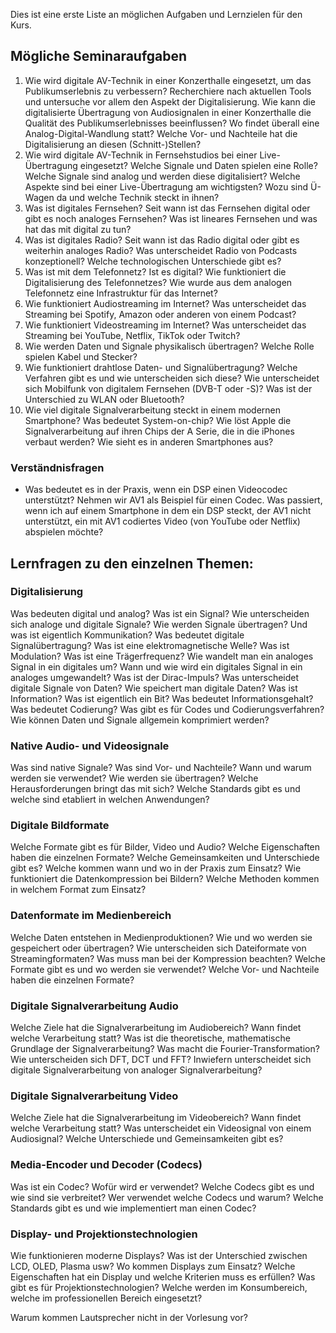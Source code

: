 Dies ist eine erste Liste an möglichen Aufgaben und Lernzielen für den Kurs.

## Mögliche Seminaraufgaben
1. Wie wird digitale AV-Technik in einer Konzerthalle eingesetzt, um das Publikumserlebnis zu verbessern? Recherchiere nach aktuellen Tools und untersuche vor allem den Aspekt der Digitalisierung. Wie kann die digitalisierte Übertragung von Audiosignalen in einer Konzerthalle die Qualität des Publikumserlebnisses beeinflussen? Wo findet überall eine Analog-Digital-Wandlung statt? Welche Vor- und Nachteile hat die Digitalisierung an diesen (Schnitt-)Stellen?
2. Wie wird digitale AV-Technik in Fernsehstudios bei einer Live-Übertragung eingesetzt? Welche Signale und Daten spielen eine Rolle? Welche Signale sind analog und werden diese digitalisiert? Welche Aspekte sind bei einer Live-Übertragung am wichtigsten? Wozu sind Ü-Wagen da und welche Technik steckt in ihnen?
3. Was ist digitales Fernsehen? Seit wann ist das Fernsehen digital oder gibt es noch analoges Fernsehen? Was ist lineares Fernsehen und was hat das mit digital zu tun? 
4. Was ist digitales Radio? Seit wann ist das Radio digital oder gibt es weiterhin analoges Radio? Was unterscheidet Radio von Podcasts konzeptionell? Welche technologischen Unterschiede gibt es?
5. Was ist mit dem Telefonnetz? Ist es digital? Wie funktioniert die Digitalisierung des Telefonnetzes? Wie wurde aus dem analogen Telefonnetz eine Infrastruktur für das Internet?
6. Wie funktioniert Audiostreaming im Internet? Was unterscheidet das Streaming bei Spotify, Amazon oder anderen von einem Podcast?  
7. Wie funktioniert Videostreaming im Internet? Was unterscheidet das Streaming bei YouTube, Netflix, TikTok oder Twitch?
8. Wie werden Daten und Signale physikalisch übertragen? Welche Rolle spielen Kabel und Stecker?
9. Wie funktioniert drahtlose Daten- und Signalübertragung? Welche Verfahren gibt es und wie unterscheiden sich diese? Wie unterscheidet sich Mobilfunk von digitalem Fernsehen (DVB-T oder -S)? Was ist der Unterschied zu WLAN oder Bluetooth?
10. Wie viel digitale Signalverarbeitung steckt in einem modernen Smartphone? Was bedeutet System-on-chip? Wie löst Apple die Signalverarbeitung auf ihren Chips der A Serie, die in die iPhones verbaut werden? Wie sieht es in anderen Smartphones aus?

### Verständnisfragen
- Was bedeutet es in der Praxis, wenn ein DSP einen Videocodec unterstützt? Nehmen wir AV1 als Beispiel für einen Codec. Was passiert, wenn ich auf einem Smartphone in dem ein DSP steckt, der AV1 nicht unterstützt, ein mit AV1 codiertes Video (von YouTube oder Netflix) abspielen möchte?


## Lernfragen zu den einzelnen Themen:
### Digitalisierung
Was bedeuten digital und analog? Was ist ein Signal? Wie unterscheiden sich analoge und digitale Signale?
Wie werden Signale übertragen? Und was ist eigentlich Kommunikation? Was bedeutet digitale Signalübertragung? Was ist eine elektromagnetische Welle? Was ist Modulation? Was ist eine Trägerfrequenz?
Wie wandelt man ein analoges Signal in ein digitales um?
Wann und wie wird ein digitales Signal in ein analoges umgewandelt? Was ist der Dirac-Impuls? 
Was unterscheidet digitale Signale von Daten? Wie speichert man digitale Daten? Was ist Information? Was ist eigentlich ein Bit? Was bedeutet Informationsgehalt?
Was bedeutet Codierung? Was gibt es für Codes und Codierungsverfahren? Wie können Daten und Signale allgemein komprimiert werden?

### Native Audio- und Videosignale
Was sind native Signale? Was sind Vor- und Nachteile? Wann und warum werden sie verwendet?
Wie werden sie übertragen? Welche Herausforderungen bringt das mit sich? Welche Standards gibt es und welche sind etabliert in welchen Anwendungen?

### Digitale Bildformate
Welche Formate gibt es für Bilder, Video und Audio? Welche Eigenschaften haben die einzelnen Formate? Welche Gemeinsamkeiten und Unterschiede gibt es? Welche kommen wann und wo in der Praxis zum Einsatz?
Wie funktioniert die Datenkompression bei Bildern? Welche Methoden kommen in welchem Format zum Einsatz?
  
### Datenformate im Medienbereich
Welche Daten entstehen in Medienproduktionen? Wie und wo werden sie gespeichert oder übertragen?
Wie unterscheiden sich Dateiformate von Streamingformaten? Was muss man bei der Kompression beachten? 
Welche Formate gibt es und wo werden sie verwendet? Welche Vor- und Nachteile haben die einzelnen Formate?  

### Digitale Signalverarbeitung Audio
Welche Ziele hat die Signalverarbeitung im Audiobereich? Wann findet welche Verarbeitung statt?
Was ist die theoretische, mathematische Grundlage der Signalverarbeitung? Was macht die Fourier-Transformation? Wie unterscheiden sich DFT, DCT und FFT?
Inwiefern unterscheidet sich digitale Signalverarbeitung von analoger Signalverarbeitung?
  
### Digitale Signalverarbeitung Video
Welche Ziele hat die Signalverarbeitung im Videobereich? Wann findet welche Verarbeitung statt?
Was unterscheidet ein Videosignal von einem Audiosignal? Welche Unterschiede und Gemeinsamkeiten gibt es?  

### Media-Encoder und Decoder (Codecs)
Was ist ein Codec? Wofür wird er verwendet?
Welche Codecs gibt es und wie sind sie verbreitet? Wer verwendet welche Codecs und warum?
Welche Standards gibt es und wie implementiert man einen Codec?

### Display- und Projektionstechnologien
Wie funktionieren moderne Displays? Was ist der Unterschied zwischen LCD, OLED, Plasma usw?
Wo kommen Displays zum Einsatz? Welche Eigenschaften hat ein Display und welche Kriterien muss es erfüllen?
Was gibt es für Projektionstechnologien? Welche werden im Konsumbereich, welche im professionellen Bereich eingesetzt?

Warum kommen Lautsprecher nicht in der Vorlesung vor? 